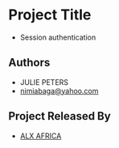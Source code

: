 
# Project Title

- Session authentication


## Authors

- JULIE PETERS
- nimiabaga@yahoo.com




## Project Released By

- [ALX AFRICA](https://www.alxafrica.com/)

